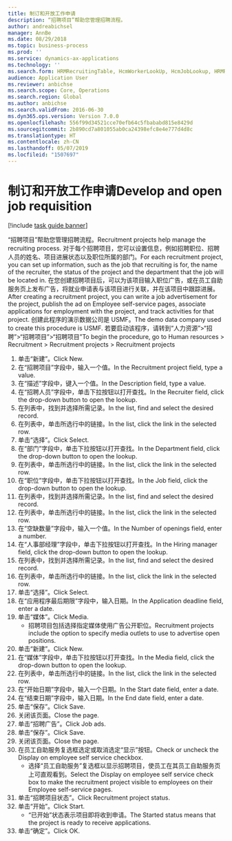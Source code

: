 ```yaml
---
title: 制订和开放工作申请
description: “招聘项目”帮助您管理招聘流程。
author: andreabichsel
manager: AnnBe
ms.date: 08/29/2018
ms.topic: business-process
ms.prod: ''
ms.service: dynamics-ax-applications
ms.technology: ''
ms.search.form: HRMRecruitingTable, HcmWorkerLookUp, HcmJobLookup, HRMRecruitingMedia, HRMRecruitingJobAd
audience: Application User
ms.reviewer: anbichse
ms.search.scope: Core, Operations
ms.search.region: Global
ms.author: anbichse
ms.search.validFrom: 2016-06-30
ms.dyn365.ops.version: Version 7.0.0
ms.openlocfilehash: 556f99d34521cce70efb64c5fbababd815e8429d
ms.sourcegitcommit: 2b890cd7a801055ab0ca24398efc8e4e777d4d8c
ms.translationtype: HT
ms.contentlocale: zh-CN
ms.lasthandoff: 05/07/2019
ms.locfileid: "1507697"
---
```

# <a name="develop-and-open-job-requisition"></a><span data-ttu-id="257d6-103">制订和开放工作申请</span><span class="sxs-lookup"><span data-stu-id="257d6-103">Develop and open job requisition</span></span>

[!include [task guide banner](../../includes/task-guide-banner.md)]

<span data-ttu-id="257d6-104">“招聘项目”帮助您管理招聘流程。</span><span class="sxs-lookup"><span data-stu-id="257d6-104">Recruitment projects help manage the recruiting process.</span></span> <span data-ttu-id="257d6-105">对于每个招聘项目，您可以设置信息，例如招聘职位、招聘人员的姓名、项目进展状态以及职位所属的部门。</span><span class="sxs-lookup"><span data-stu-id="257d6-105">For each recruitment project, you can set up information, such as the job that recruiting is for, the name of the recruiter, the status of the project and the department that the job will be located in.</span></span> <span data-ttu-id="257d6-106">在您创建招聘项目后，可以为该项目输入职位广告，或在员工自助服务页上发布广告，将就业申请表与该项目进行关联，并在该项目中跟踪进展。</span><span class="sxs-lookup"><span data-stu-id="257d6-106">After creating a recruitment project, you can write a job advertisement for the project, publish the ad on Employee self-service pages, associate applications for employment with the project, and track activities for that project.</span></span> <span data-ttu-id="257d6-107">创建此程序的演示数据公司是 USMF。</span><span class="sxs-lookup"><span data-stu-id="257d6-107">The demo data company used to create this procedure is USMF.</span></span> <span data-ttu-id="257d6-108">若要启动该程序，请转到“人力资源”>“招聘”>“招聘项目”>“招聘项目”</span><span class="sxs-lookup"><span data-stu-id="257d6-108">To begin the procedure, go to Human resources > Recruitment > Recruitment projects > Recruitment projects</span></span>

1. <span data-ttu-id="257d6-109">单击“新建”。</span><span class="sxs-lookup"><span data-stu-id="257d6-109">Click New.</span></span>
2. <span data-ttu-id="257d6-110">在“招聘项目”字段中，输入一个值。</span><span class="sxs-lookup"><span data-stu-id="257d6-110">In the Recruitment project field, type a value.</span></span>
3. <span data-ttu-id="257d6-111">在“描述”字段中，键入一个值。</span><span class="sxs-lookup"><span data-stu-id="257d6-111">In the Description field, type a value.</span></span>
4. <span data-ttu-id="257d6-112">在“招聘人员”字段中，单击下拉按钮以打开查找。</span><span class="sxs-lookup"><span data-stu-id="257d6-112">In the Recruiter field, click the drop-down button to open the lookup.</span></span>
5. <span data-ttu-id="257d6-113">在列表中，找到并选择所需记录。</span><span class="sxs-lookup"><span data-stu-id="257d6-113">In the list, find and select the desired record.</span></span>
6. <span data-ttu-id="257d6-114">在列表中，单击所选行中的链接。</span><span class="sxs-lookup"><span data-stu-id="257d6-114">In the list, click the link in the selected row.</span></span>
7. <span data-ttu-id="257d6-115">单击“选择”。</span><span class="sxs-lookup"><span data-stu-id="257d6-115">Click Select.</span></span>
8. <span data-ttu-id="257d6-116">在“部门”字段中，单击下拉按钮以打开查找。</span><span class="sxs-lookup"><span data-stu-id="257d6-116">In the Department field, click the drop-down button to open the lookup.</span></span>
9. <span data-ttu-id="257d6-117">在列表中，单击所选行中的链接。</span><span class="sxs-lookup"><span data-stu-id="257d6-117">In the list, click the link in the selected row.</span></span>
10. <span data-ttu-id="257d6-118">在“职位”字段中，单击下拉按钮以打开查找。</span><span class="sxs-lookup"><span data-stu-id="257d6-118">In the Job field, click the drop-down button to open the lookup.</span></span>
11. <span data-ttu-id="257d6-119">在列表中，找到并选择所需记录。</span><span class="sxs-lookup"><span data-stu-id="257d6-119">In the list, find and select the desired record.</span></span>
12. <span data-ttu-id="257d6-120">在列表中，单击所选行中的链接。</span><span class="sxs-lookup"><span data-stu-id="257d6-120">In the list, click the link in the selected row.</span></span>
13. <span data-ttu-id="257d6-121">在“空缺数量”字段中，输入一个值。</span><span class="sxs-lookup"><span data-stu-id="257d6-121">In the Number of openings field, enter a number.</span></span>
14. <span data-ttu-id="257d6-122">在“人事部经理”字段中，单击下拉按钮以打开查找。</span><span class="sxs-lookup"><span data-stu-id="257d6-122">In the Hiring manager field, click the drop-down button to open the lookup.</span></span>
15. <span data-ttu-id="257d6-123">在列表中，找到并选择所需记录。</span><span class="sxs-lookup"><span data-stu-id="257d6-123">In the list, find and select the desired record.</span></span>
16. <span data-ttu-id="257d6-124">在列表中，单击所选行中的链接。</span><span class="sxs-lookup"><span data-stu-id="257d6-124">In the list, click the link in the selected row.</span></span>
17. <span data-ttu-id="257d6-125">单击“选择”。</span><span class="sxs-lookup"><span data-stu-id="257d6-125">Click Select.</span></span>
18. <span data-ttu-id="257d6-126">在“应用程序最后期限”字段中，输入日期。</span><span class="sxs-lookup"><span data-stu-id="257d6-126">In the Application deadline field, enter a date.</span></span>
19. <span data-ttu-id="257d6-127">单击“媒体”。</span><span class="sxs-lookup"><span data-stu-id="257d6-127">Click Media.</span></span>
    * <span data-ttu-id="257d6-128">招聘项目包括选择指定媒体使用广告公开职位。</span><span class="sxs-lookup"><span data-stu-id="257d6-128">Recruitment projects include the option to specify media outlets to use to advertise open positions.</span></span>  
20. <span data-ttu-id="257d6-129">单击“新建”。</span><span class="sxs-lookup"><span data-stu-id="257d6-129">Click New.</span></span>
21. <span data-ttu-id="257d6-130">在“媒体”字段中，单击下拉按钮以打开查找。</span><span class="sxs-lookup"><span data-stu-id="257d6-130">In the Media field, click the drop-down button to open the lookup.</span></span>
22. <span data-ttu-id="257d6-131">在列表中，单击所选行中的链接。</span><span class="sxs-lookup"><span data-stu-id="257d6-131">In the list, click the link in the selected row.</span></span>
23. <span data-ttu-id="257d6-132">在“开始日期”字段中，输入一个日期。</span><span class="sxs-lookup"><span data-stu-id="257d6-132">In the Start date field, enter a date.</span></span>
24. <span data-ttu-id="257d6-133">在“结束日期”字段中，输入日期。</span><span class="sxs-lookup"><span data-stu-id="257d6-133">In the End date field, enter a date.</span></span>
25. <span data-ttu-id="257d6-134">单击“保存”。</span><span class="sxs-lookup"><span data-stu-id="257d6-134">Click Save.</span></span>
26. <span data-ttu-id="257d6-135">关闭该页面。</span><span class="sxs-lookup"><span data-stu-id="257d6-135">Close the page.</span></span>
27. <span data-ttu-id="257d6-136">单击“招聘广告”。</span><span class="sxs-lookup"><span data-stu-id="257d6-136">Click Job ads.</span></span>
28. <span data-ttu-id="257d6-137">单击“保存”。</span><span class="sxs-lookup"><span data-stu-id="257d6-137">Click Save.</span></span>
29. <span data-ttu-id="257d6-138">关闭该页面。</span><span class="sxs-lookup"><span data-stu-id="257d6-138">Close the page.</span></span>
30. <span data-ttu-id="257d6-139">在员工自助服务复选框选定或取消选定“显示”按钮。</span><span class="sxs-lookup"><span data-stu-id="257d6-139">Check or uncheck the Display on employee self service checkbox.</span></span>
    * <span data-ttu-id="257d6-140">选择“员工自助服务”复选框以显示招聘项目，使员工在其员工自助服务页上可直观看到。</span><span class="sxs-lookup"><span data-stu-id="257d6-140">Select the Display on employee self service check box to make the recruitment project visible to employees on their Employee self-service pages.</span></span>  
31. <span data-ttu-id="257d6-141">单击“招聘项目状态”。</span><span class="sxs-lookup"><span data-stu-id="257d6-141">Click Recruitment project status.</span></span>
32. <span data-ttu-id="257d6-142">单击“开始”。</span><span class="sxs-lookup"><span data-stu-id="257d6-142">Click Start.</span></span>
    * <span data-ttu-id="257d6-143">“已开始”状态表示项目即将收到申请。</span><span class="sxs-lookup"><span data-stu-id="257d6-143">The Started status means that the project is ready to receive applications.</span></span>  
33. <span data-ttu-id="257d6-144">单击“确定”。</span><span class="sxs-lookup"><span data-stu-id="257d6-144">Click OK.</span></span>

